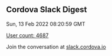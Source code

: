 ## Cordova Slack Digest
Sun, 13 Feb 2022 08:20:59 GMT

[User count: 4687](https://cordova.slack.com/)


Join the conversation at [slack.cordova.io](http://slack.cordova.io/)
